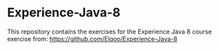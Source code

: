 # Experience-Java-8
This repository contains the exercises for the Experience Java 8 course
exercise from: https://github.com/Elqoo/Experience-Java-8
